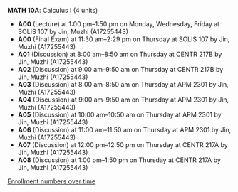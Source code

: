 **MATH 10A**: Calculus I (4 units)

- **A00** (Lecture) at 1:00 pm–1:50 pm on Monday, Wednesday, Friday at SOLIS 107 by Jin, Muzhi (A17255443)
- **A00** (Final Exam) at 11:30 am–2:29 pm on Thursday at SOLIS 107 by Jin, Muzhi (A17255443)
- **A01** (Discussion) at 8:00 am–8:50 am on Thursday at CENTR 217B by Jin, Muzhi (A17255443)
- **A02** (Discussion) at 9:00 am–9:50 am on Thursday at CENTR 217B by Jin, Muzhi (A17255443)
- **A03** (Discussion) at 8:00 am–8:50 am on Thursday at APM 2301 by Jin, Muzhi (A17255443)
- **A04** (Discussion) at 9:00 am–9:50 am on Thursday at APM 2301 by Jin, Muzhi (A17255443)
- **A05** (Discussion) at 10:00 am–10:50 am on Thursday at APM 2301 by Jin, Muzhi (A17255443)
- **A06** (Discussion) at 11:00 am–11:50 am on Thursday at APM 2301 by Jin, Muzhi (A17255443)
- **A07** (Discussion) at 12:00 pm–12:50 pm on Thursday at CENTR 217A by Jin, Muzhi (A17255443)
- **A08** (Discussion) at 1:00 pm–1:50 pm on Thursday at CENTR 217A by Jin, Muzhi (A17255443)

[Enrollment numbers over time](./MATH10A.tsv)
